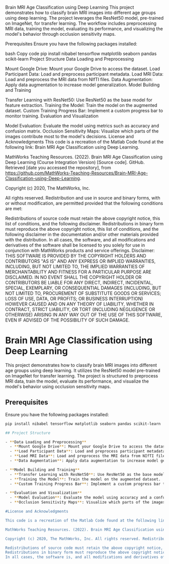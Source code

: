 Brain MRI Age Classification using Deep Learning
This project demonstrates how to classify brain MRI images into different age groups using deep learning. The project leverages the ResNet50 model, pre-trained on ImageNet, for transfer learning. The workflow includes preprocessing MRI data, training the model, evaluating its performance, and visualizing the model's behavior through occlusion sensitivity maps.

Prerequisites
Ensure you have the following packages installed:

bash
Copy code
pip install nibabel tensorflow matplotlib seaborn pandas scikit-learn
Project Structure
Data Loading and Preprocessing

Mount Google Drive: Mount your Google Drive to access the dataset.
Load Participant Data: Load and preprocess participant metadata.
Load MRI Data: Load and preprocess the MRI data from NIfTI files.
Data Augmentation: Apply data augmentation to increase model generalization.
Model Building and Training

Transfer Learning with ResNet50: Use ResNet50 as the base model for feature extraction.
Training the Model: Train the model on the augmented dataset.
Custom Training Progress Bar: Implement a custom progress bar to monitor training.
Evaluation and Visualization

Model Evaluation: Evaluate the model using metrics such as accuracy and confusion matrix.
Occlusion Sensitivity Maps: Visualize which parts of the images contribute most to the model's decisions.
License and Acknowledgments
This code is a recreation of the Matlab Code found at the following link: Brain MRI Age Classification using Deep Learning.

MathWorks Teaching Resources. (2022). Brain MRI Age Classification using Deep Learning (Course Integration Version) [Source code]. GitHub. Retrieved [date you accessed the repository], from https://github.com/MathWorks-Teaching-Resources/Brain-MRI-Age-Classification-using-Deep-Learning.

Copyright (c) 2020, The MathWorks, Inc.

All rights reserved. Redistribution and use in source and binary forms, with or without modification, are permitted provided that the following conditions are met:

Redistributions of source code must retain the above copyright notice, this list of conditions, and the following disclaimer.
Redistributions in binary form must reproduce the above copyright notice, this list of conditions, and the following disclaimer in the documentation and/or other materials provided with the distribution.
In all cases, the software, and all modifications and derivatives of the software shall be licensed to you solely for use in conjunction with MathWorks products and service offerings.
Disclaimer: THIS SOFTWARE IS PROVIDED BY THE COPYRIGHT HOLDERS AND CONTRIBUTORS "AS IS" AND ANY EXPRESS OR IMPLIED WARRANTIES, INCLUDING, BUT NOT LIMITED TO, THE IMPLIED WARRANTIES OF MERCHANTABILITY AND FITNESS FOR A PARTICULAR PURPOSE ARE DISCLAIMED. IN NO EVENT SHALL THE COPYRIGHT HOLDER OR CONTRIBUTORS BE LIABLE FOR ANY DIRECT, INDIRECT, INCIDENTAL, SPECIAL, EXEMPLARY, OR CONSEQUENTIAL DAMAGES (INCLUDING, BUT NOT LIMITED TO, PROCUREMENT OF SUBSTITUTE GOODS OR SERVICES; LOSS OF USE, DATA, OR PROFITS; OR BUSINESS INTERRUPTION) HOWEVER CAUSED AND ON ANY THEORY OF LIABILITY, WHETHER IN CONTRACT, STRICT LIABILITY, OR TORT (INCLUDING NEGLIGENCE OR OTHERWISE) ARISING IN ANY WAY OUT OF THE USE OF THIS SOFTWARE, EVEN IF ADVISED OF THE POSSIBILITY OF SUCH DAMAGE.

# Brain MRI Age Classification using Deep Learning

This project demonstrates how to classify brain MRI images into different age groups using deep learning. It utilizes the ResNet50 model pre-trained on ImageNet for transfer learning. The project is structured to preprocess MRI data, train the model, evaluate its performance, and visualize the model's behavior using occlusion sensitivity maps.

## Prerequisites

Ensure you have the following packages installed:

```bash
pip install nibabel tensorflow matplotlib seaborn pandas scikit-learn

## Project Structure

- **Data Loading and Preprocessing**
  - **Mount Google Drive**: Mount your Google Drive to access the dataset.
  - **Load Participant Data**: Load and preprocess participant metadata.
  - **Load MRI Data**: Load and preprocess the MRI data from NIfTI files.
  - **Data Augmentation**: Apply data augmentation to increase model generalization.

- **Model Building and Training**
  - **Transfer Learning with ResNet50**: Use ResNet50 as the base model.
  - **Training the Model**: Train the model on the augmented dataset.
  - **Custom Training Progress Bar**: Implement a custom progress bar to monitor training.

- **Evaluation and Visualization**
  - **Model Evaluation**: Evaluate the model using accuracy and a confusion matrix.
  - **Occlusion Sensitivity Maps**: Visualize which parts of the images contribute most to the model's decisions.

#License and Acknowledgments

This code is a recreation of the Matlab Code found at the following link: https://github.com/matlab-deep-learning/Brain-MRI-Age-Classification-using-Deep-Learning?tab=License-1-ov-file#readme

MathWorks Teaching Resources. (2022). Brain MRI Age Classification using Deep Learning (Course Integration Version) [Source code]. GitHub. Retrieved [date you accessed the repository], from https://github.com/MathWorks-Teaching-Resources/Brain-MRI-Age-Classification-using-Deep-Learning

Copyright (c) 2020, The MathWorks, Inc. All rights reserved. Redistribution and use in source and binary forms, with or without modification, are permitted provided that the following conditions are met:

Redistributions of source code must retain the above copyright notice, this list of conditions and the following disclaimer.
Redistributions in binary form must reproduce the above copyright notice, this list of conditions and the following disclaimer in the documentation and/or other materials provided with the distribution.
In all cases, the software is, and all modifications and derivatives of the software shall be, licensed to you solely for use in conjunction with MathWorks products and service offerings. THIS SOFTWARE IS PROVIDED BY THE COPYRIGHT HOLDERS AND CONTRIBUTORS "AS IS" AND ANY EXPRESS OR IMPLIED WARRANTIES, INCLUDING, BUT NOT LIMITED TO, THE IMPLIED WARRANTIES OF MERCHANTABILITY AND FITNESS FOR A PARTICULAR PURPOSE ARE DISCLAIMED. IN NO EVENT SHALL THE COPYRIGHT HOLDER OR CONTRIBUTORS BE LIABLE FOR ANY DIRECT, INDIRECT, INCIDENTAL, SPECIAL, EXEMPLARY, OR CONSEQUENTIAL DAMAGES (INCLUDING, BUT NOT LIMITED TO, PROCUREMENT OF SUBSTITUTE GOODS OR SERVICES; LOSS OF USE, DATA, OR PROFITS; OR BUSINESS INTERRUPTION) HOWEVER CAUSED AND ON ANY THEORY OF LIABILITY, WHETHER IN CONTRACT, STRICT LIABILITY, OR TORT (INCLUDING NEGLIGENCE OR OTHERWISE) ARISING IN ANY WAY OUT OF THE USE OF THIS SOFTWARE, EVEN IF ADVISED OF THE POSSIBILITY OF SUCH DAMAGE.

